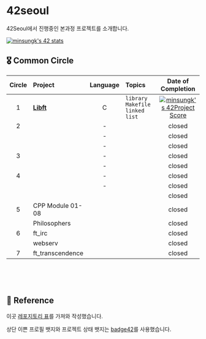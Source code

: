 # 42seoul  

42Seoul에서 진행중인 본과정 프로젝트를 소개합니다.  


[![minsungk's 42 stats](https://badge42.herokuapp.com/api/stats/minsungk)](https://github.com/JaeSeoKim/badge42)  

  
    

## 🎖 Common Circle  


| Circle | Project                | Language | Topics                                           | Date of Completion |
| :----: | :--------------------- | :------: | :----------------------------------------------- | :----------------: |
|   1    | [**Libft**](https://github.com/MinsoftK/libft) |    C     | `library` `Makefile` `linked list`               |   [![minsungk's 42Project Score](https://badge42.herokuapp.com/api/project/minsungk/libft)](https://github.com/JaeSeoKim/badge42)    |
|   2    |      |    -     |  |   closed    |
|        |      |    -     |  |   closed    |
|        |      |    -     |  |   closed    |
|   3    |      |    -    |  |   closed    |
|        |      |    -     |  |   closed    |
|   4    |      |    -    |  |   closed    |
|        |      |    -     |                                                  |       closed       |
|        |      |          |                                                  |       closed       |
|   5    | CPP Module 01-08       |          |                                                  |       closed       |
|        | Philosophers           |          |                                                  |       closed       |
|   6    | ft_irc                 |          |                                                  |       closed       |
|        | webserv                |          |                                                  |       closed       |
|   7    | ft_transcendence       |          |                                                  |       closed       |

<br/>
<br/>
<br/>

## 📒 Reference
이곳 [레포지토리 표](https://github.com/365kim/42_cursus)를 가져와 작성했습니다.  

상단 이쁜 프로필 뱃지와 프로젝트 상태 뱃지는 [badge42](https://github.com/JaeSeoKim/badge42)를 사용했습니다.



